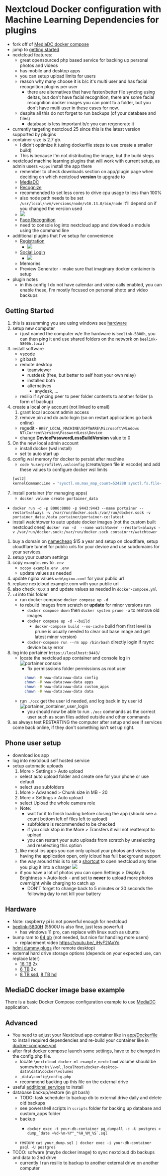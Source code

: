 # Nextcloud Docker configuration with Machine Learning Dependencies for plugins
* fork off of [MediaDC docker compose](https://github.com/andrey18106/mediadc-docker-example)
* jump to [getting started](#getting-started)
* nextcloud features: 
  * great opensourced php based service for backing up personal photos and videos
  * has mobile and desktop apps
  * you can setup upload limits for users
  * reason why many choose it is b/c it's multi user and has facial recognition plugins per user
    * there are alternatives that have faster/better file syncing using deltas, but don't have facial recognition, there are some facial recognition docker images you can point to a folder, but you don't have multi user in these cases for now. 
  * despite all this do not forget to run backups (of your database and files)
    * database is less important b/c you can regenerate it
* currently targeting nextcloud 25 since this is the latest version supported by plugins
* container size is 2.7 gb. 
  * I didn't optimize it (using dockerfile steps to use create a smaller build)
  * This is because I'm not distributing the image, but the build steps
* nextcloud machine learning plugins that will work with current setup, as admin users `+apps` install the app there
  * remember to check downloads section on app/plugin page when deciding on which nextcloud **version** to upgrade to
  * [MediaDC](#mediadc-docker-image-base-example)
  * [Recognize](https://apps.nextcloud.com/apps/recognize)
   * recommended to set less cores to drive cpu usage to less than 100%
   * also node path needs to be set `/usr/local/nvm/versions/node/v16.13.0/bin/node` it'll depend on if you changed the version used
   * ![](doc_media/recognize_settings.PNG)
  * [Face Recognition](https://apps.nextcloud.com/apps/facerecognition)
   * need to console log into nextcloud app and download a module using the command line
* additional plugins that I've setup for convenience
  * [Registration](https://apps.nextcloud.com/apps/registration)
    * ![](doc_media/registration_plugin_setup.PNG)
  * [Social Login](https://apps.nextcloud.com/apps/sociallogin)
    * ![](doc_media/social_plugin_settings.PNG)
  * Memories
  * Preview Generator - make sure that imaginary docker container is setup
* plugin notes
  * in this config I do not have calendar and video calls enabled, you can enable these, I'm mostly focused on personal photo and video backups

## Getting Started
1. this is assumming you are using windows see [hardware](#hardware)
1. setup new computer
   * i just named the computer w/e the hardware is `beelink-5800h`, you can then ping it and use shared folders on the network on `beelink-5800h.local`
1. install software
   * vscode
   * git bash
   * remote desktop
     * teamviewer
     * rustdesk (free, but better to self host your own relay)
     * installed both
     * alternatives
       * anydesk, ...
   * resilio if syncing peer to peer folder contents to another folder (a form of backup)
1. create a local only account (not linked to email)
    1. grant local account admin access
    1. remove pin and do auto login (so on restart applications go back online)
      * regedit - `HKEY_LOCAL_MACHINE\SOFTWARE\Microsoft\Windows NT\CurrentVersion\PasswordLess\Device`
      * change **DevicePasswordLessBuildVersion** value to 0
1. On the new local admin account
    * install docker (wsl install)
    * set to auto start up
1. config wsl memory for docker to persist after machine 
    * `code %userprofile%\.wslconfig` (create/open file in vscode) and add these values to configure docker wsl limits
    ```js
    [wsl2]
    kernelCommandLine = "sysctl.vm.max_map_count=524288 sysctl.fs.file-max=131072"
    ```
1. install portainer (for managing apps)
   * `docker volume create portainer_data`
  * `docker run -d -p 8000:8000 -p 9443:9443 --name portainer --restart=always -v /var/run/docker.sock:/var/run/docker.sock -v portainer_data:/data portainer/portainer-ce:latest`
  * install watchtower to auto update docker images (not the custom built nextcloud ones) `docker run -d  --name watchtower --restart=always -v /var/run/docker.sock:/var/run/docker.sock containrrr/watchtower`
1. buy a domain on [namecheap](https://namecheap.pxf.io/m5O5Ke) $15 a year and setup on cloudflare, setup cloudflare tunnel for public urls for your device and use subdomains for your services.
1. setup your custom settings
  1. copy `example.env` to `.env`
      * `xcopy example.env .env`
      * update values as needed
  1. update nginx values `web\nginx.conf` for your public url
  1. replace nextcloud.example.com with your public url
  1. also check `TODO:`s and update values as needed in `docker-compose.yml` 
1. `cd` into this folder
   * run docker compose `docker compose up -d`
   * to rebuild images from scratch or **update** for minor versions run 
      * `docker compose down` then `docker system prune -a` to remove old images
      * `docker compose up -d --build`
        * `docker-compose build --no-cache` build from first level (a prune is usually needed to clear out base image and get latest minor version)
      * `docker-compose run --rm app /bin/bash` directly login if rsync device busy error
1. log into portainer `https://localhost:9443/`
   * locate the nextcloud app container and console log in
      ![portainer console](doc_media/portainer_console.png)
      * fix permisssions folder permissions as root user
      ```bash
        chown -R www-data:www-data config
        chown -R www-data:www-data apps
        chown -R www-data:www-data custom_apps
        chown -R www-data:www-data data
      ```
   * run `./occ` get the user id needed, and log back in by user id
      ![portainer_container_user_login](doc_media/portainer_container_user_login.png)
      * you should now be able to run `./occ` commands as the correct user such as scan files added outside and other commands
1. as always test RESTARTING the computer after setup and see if services come back online, if they don't something isn't set up right.

## Phone user setup
* download ios app
* log into nextcloud self hosted service
* setup automatic uploads
  1. More > Settings > Auto upload
    * select auto upload folder and create one for your phone or use default
    * select use subfolders
  1. More > Advanced > Chunk size in MB - 20
  1. More > Settings > Auto upload
    * select Upload the whole camera role
    * Note: 
      * wait for it to finish loading before closing the app (should see a count bottom left of files left to upload)
      * subfolders is recommended to be checked
      * if you click stop in the More > Transfers it will not reattempt to upload
      * you can restart your auto uploads from scratch by unselecting and reselecting this option
   1. like most ios apps you can only upload your photos and videos by having the application open, only icloud has full background support
     * the way around this is to set a [shortcut](https://apps.apple.com/us/app/shortcuts/id915249334) to open nextcloud any time you plug it into a charger
      ![](doc_media\2CBFC60A-3490-4D99-B6DD-54BF9F6F317F.jpeg)
     * if you have a lot of photos you can open Settings > Display & Brightness > Auto-lock - and set to **never** to upload more photos overnight while charging to catch up
       * DON'T forget to change back to 5 minutes or 30 seconds the following day to not kill your battery

## Hardware
* Note: raspberry pi is not powerful enough for nextcloud
* [beelink-5800H](https://amzn.to/3KYGctn) (5500U is also fine, just less powerful)
  * has windows 11 pro, can replace with linux such as ubuntu
* bump ram to [64 gb](https://amzn.to/3L0mkpS) (not needed, but nice for handling more users)
  * replacement video https://youtu.be/_iHyF2lAxYo
* [hdmi dummy plugs](https://amzn.to/3MZ6oXv) (for remote desktop)
* external hard drive storage options (depends on your expected use, can replace later)
  * [16 TB](https://amzn.to/43VdIti) 2x
  * [6 TB](https://amzn.to/3GZOvEb) 2x
  * [8 TB ssd](https://amzn.to/43QG7AC), [8 TB hd](https://amzn.to/3oBfrn8)

## MediaDC docker image base example
There is a basic Docker Compose configuration example to use [MediaDC](https://github.com/andrey18106/mediadc) application.

## Advanced
* You need to adjust your Nextcloud app container like in [app/Dockerfile](/mediadc/Dockerfile)
to install required dependencies and re-build your container like in [docker-compose.yml](docker-compose.yml#L24).
* after first docker compose launch some settings, have to be changed in the config.php file.
  * locate `\nextcloud-docker-ml-example_nextcloud` volume should be somewhere in `\\wsl.localhost\docker-desktop-data\data\docker\volumes`
  * `_data\config\config.php`
  * recommend backing up this file on the external drive
* useful [additional services](./additional_services/README.md) to install
* database backup/restore (in git bash)
  * TODO: task scheduler to backup db to external drive daily and delete old backups
  * see powershell scripts in `scripts` folder for backing up database and custom_apps folder
  * backup
    *     docker exec -t your-db-container pg_dumpall -c -U postgres > dump_`date +%d-%m-%Y"_"%H_%M_%S`.sql
  * restore `cat your_dump.sql | docker exec -i your-db-container psql -U postgres`
* TODO: sofware (maybe docker image) to sync nextcloud db backups and data to 2nd drive
  * currently I run resilio to backup to another external drive on another computer

